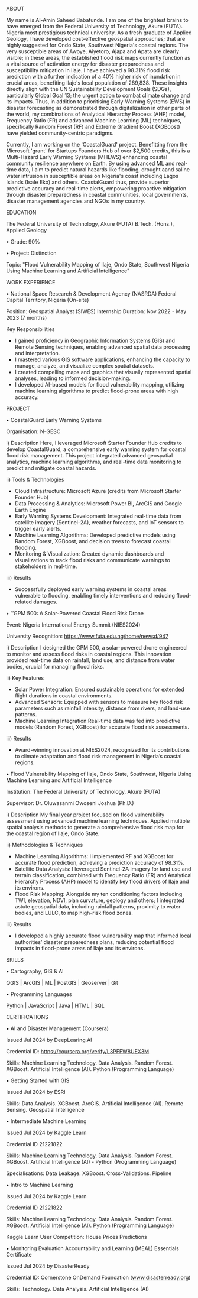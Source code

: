 ABOUT

My name is Al-Amin Saheed Babatunde. I am one of the brightest brains to have emerged from the Federal University of Technology, Akure (FUTA). Nigeria most prestigious technical university. As a fresh graduate of Applied Geology, I have developed cost-effective geospatial approaches; that are highly suggested for Ondo State, Southwest Nigeria's coastal regions. The very susceptible areas of Awoye, Aiyetoro, Ajapa and Apata are clearly visible; in these areas, the established flood risk maps currently function as a vital source of activation energy for disaster preparedness and susceptibility mitigation in Ilaje. I have achieved a 98.31% flood risk prediction with a further indication of a 40% higher risk of inundation in crucial areas, benefiting Ilaje's local population of 289,838. These insights directly align with the UN Sustainability Development Goals (SDGs), particularly Global Goal 13; the urgent action to combat climate change and its impacts. Thus, in addition to prioritising Early-Warning Systems (EWS) in disaster forecasting as demonstrated through digitalization in other parts of the world, my combinations of Analytical Hierarchy Process (AHP) model, Frequency Ratio (FR) and advanced Machine Learning (ML) techniques, specifically Random Forest (RF) and Extreme Gradient Boost (XGBoost) have yielded community-centric paradigms.

Currently, I am working on the 'CoastalGuard' project. Benefitting from the Microsoft 'grant' for Startups Founders Hub of over $2,500 credits, this is a Multi-Hazard Early Warning Systems (MHEWS) enhancing coastal community resilience anywhere on Earth. By using advanced ML and real-time data, I aim to predict natural hazards like flooding, drought aand saline water intrusion in susceptible areas on Nigeria's coast including Lagos Islands (Isale Eko) and others. CoastalGuard thus, provide superior predictive accuracy and real-time alerts, empowering proactive mitigation through disaster preparedness in coastal communities, local governments, disaster management agencies and NGOs in my country.



EDUCATION 


The Federal University of Technology, Akure (FUTA)
B.Tech. (Hons.), Applied Geology

• Grade: 90%    
            
• Project: Distinction

Topic: "Flood Vulnerability Mapping of Ilaje, Ondo State, Southwest Nigeria Using Machine Learning and Artificial Intelligence"



WORK EXPERIENCE

• National Space Research & Development Agency (NASRDA)
Federal Capital Territory, Nigeria (On-site)

Position: Geospatial Analyst (SIWES)
Internship Duration: Nov 2022 - May 2023 (7 months)

Key Responsibilities
- I gained proficiency in Geographic Information Systems (GIS) and Remote Sensing techniques, enabling advanced spatial data processing and interpretation.
- I mastered various GIS software applications, enhancing the capacity to manage, analyze, and visualize complex spatial datasets. 
- I created compelling maps and graphics that visually represented spatial analyses, leading to informed decision-making.     
- I developed AI-based models for flood vulnerability mapping, utilizing machine learning algorithms to predict flood-prone areas with high accuracy. 



PROJECT

• CoastalGuard Early Warning Systems

Organisation: N-GESC 

i) Description
Here, I leveraged Microsoft Starter Founder Hub credits to develop CoastalGuard, a comprehensive early warning system for coastal flood risk management. This project integrated advanced geospatial analytics, machine learning algorithms, and real-time data monitoring to predict and mitigate coastal hazards.

ii) Tools & Technologies 
- Cloud Infrastructure: Microsoft Azure (credits from Microsoft Starter Founder Hub)
- Data Processing & Analytics: Microsoft Power BI, ArcGIS and Google Earth Engine
- Early Warning Systems Development: Integrated real-time data from satellite imagery (Sentinel-2A), weather forecasts, and IoT sensors to trigger early alerts.
- Machine Learning Algorithms: Developed predictive models using Random Forest, XGBoost, and decision trees to forecast coastal flooding.
- Monitoring & Visualization: Created dynamic dashboards and visualizations to track flood risks and communicate warnings to stakeholders in real-time.

iii) Results
- Successfully deployed early warning systems in coastal areas vulnerable to flooding, enabling timely interventions and reducing flood-related damages.


• ™GPM 500: A Solar-Powered Coastal Flood Risk Drone

Event: Nigeria International Energy Summit (NIES2024)

University Recognition: https://www.futa.edu.ng/home/newsd/947

i) Description 
I designed the GPM 500, a solar-powered drone engineered to monitor and assess flood risks in coastal regions. This innovation provided real-time data on rainfall, land use, and distance from water bodies, crucial for managing flood risks.

ii) Key Features
- Solar Power Integration: Ensured sustainable operations for extended flight durations in coastal environments.
- Advanced Sensors: Equipped with sensors to measure key flood risk parameters such as rainfall intensity, distance from rivers, and land-use patterns.
- Machine Learning Integration:Real-time data was fed into predictive models (Random Forest, XGBoost) for accurate flood risk assessments.

iii) Results
- Award-winning innovation at NIES2024, recognized for its contributions to climate adaptation and flood risk management in Nigeria’s coastal regions.


• Flood Vulnerability Mapping of Ilaje, Ondo State, Southwest, Nigeria Using Machine Learning and Artificial Intelligence 

Institution: The Federal University of Technology, Akure (FUTA)

Supervisor: Dr. Oluwasanmi Owoseni Joshua (Ph.D.)

i) Description
My final year project focused on flood vulnerability assessment using advanced machine learning techniques. Applied multiple spatial analysis methods to generate a comprehensive flood risk map for the coastal region of Ilaje, Ondo State.

ii) Methodologies & Techniques
- Machine Learning Algorithms: I implemented RF and XGBoost for accurate flood prediction, achieving a prediction accuracy of 98.31%.
- Satellite Data Analysis: I leveraged Sentinel-2A imagery for land use and terrain classification, combined with Frequency Ratio (FR) and Analytical Hierarchy Process (AHP) model to identify key flood drivers of Ilaje and its environs.
- Flood Risk Mapping: Alongside my ten conditioning factors including TWI, elevation, NDVI, plan curvature, geology and others; I integrated astute geospatial data, including rainfall patterns, proximity to water bodies, and LULC, to map high-risk flood zones.

iii) Results 
- I developed a highly accurate flood vulnerability map that informed local authorities’ disaster preparedness plans, reducing potential flood impacts in flood-prone areas of Ilaje and its environs.



SKILLS

• Cartography, GIS & AI

QGIS | ArcGIS | ML | PostGIS | Geoserver 
| Git


• Programming Languages

Python | JavaScript | Java | HTML | SQL



CERTIFICATIONS

• AI and Disaster Management (Coursera)

Issued Jul 2024 by DeepLearing.AI

Credential ID: https://coursera.org/verify/L3PFFW8UEX3M

Skills: Machine Learning Technology. Data Analysis.
Random Forest. XGBoost. Artificial Intelligence (AI). Python (Programming Language)


• Getting Started with GIS

Issued Jul 2024 by ESRI

Skills: Data Analysis. XGBoost. ArcGIS.
Artificial Intelligence (AI). Remote Sensing. Geospatial
Intelligence


• Intermediate Machine Learning

Issued Jul 2024 by Kaggle Learn

Credential ID 21221822

Skills: Machine Learning Technology. Data Analysis. Random Forest. XGBoost. Artificial Intelligence (AI) - Python
(Programming Language)

Specialisations: Data Leakage. XGBoost. Cross-Validations. Pipeline


• Intro to Machine Learning

Issued Jul 2024 by Kaggle Learn 

Credential ID 21221822

Skills: Machine Learning Technology. Data Analysis. Random Forest. XGBoost. Artificial Intelligence (AI). Python
(Programming Language)

Kaggle Learn User Competition: House Prices Predictions


• Monitoring Evaluation Accountability and
Learning (MEAL) Essentials Certificate

Issued Jul 2024 by DisasterReady

Credential ID: Cornerstone OnDemand Foundation (www.disasterready.org)

Skills: Technology. Data Analysis. Artificial Intelligence (AI)



